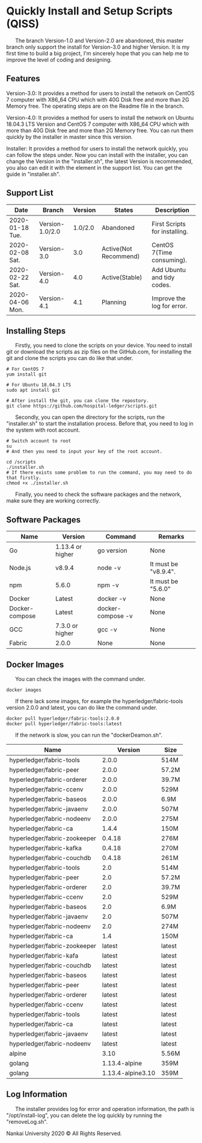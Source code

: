 # Quickly Install and Setup Scripts (QISS)

&nbsp;&nbsp;&nbsp;&nbsp;&nbsp;&nbsp;The branch Version-1.0 and Version-2.0 are abandoned, this master branch only support the install for Version-3.0 and higher Version. It is my first time to build a big project, I'm sincerely hope that you can help me to improve the level of coding and designing.

## Features

Version-3.0: It provides a method for users to install the network on CentOS 7 computer with X86_64 CPU which with 40G Disk free and more than 2G Memory free. The operating steps are on the Readme file in the branch.

Version-4.0: It provides a method for users to install the network on Ubuntu 18.04.3 LTS Version and CentOS 7 computer with X86_64 CPU which with more than 40G Disk free and more than 2G Memory free. You can run them quickly by the installer in master since this version.

Installer: It provides a method for users to install the network quickly, you can follow the steps under. Now you can install with the installer, you can change the Version in the "installer.sh", the latest Version is recommended, you also can edit it with the element in the support list. You can get the guide in "installer.sh".


## Support List

| Date            | Branch          | Version | States                | Description                   |
| --------------- | --------------- | ------- | --------------------- | ----------------------------- |
| 2020-01-18 Tue. | Version-1.0/2.0 | 1.0/2.0 | Abandoned             | First Scripts for installing. |
| 2020-02-08 Sat. | Version-3.0     | 3.0     | Active(Not Recommend) | CentOS 7(Time consuming).     |
| 2020-02-22 Sat. | Version-4.0     | 4.0     | Active(Stable)        | Add Ubuntu and tidy codes.    |
| 2020-04-06 Mon. | Version-4.1     | 4.1     | Planning              | Improve the log for error.    |

## Installing Steps

&nbsp;&nbsp;&nbsp;&nbsp;&nbsp;&nbsp;Firstly, you need to clone the scripts on your device. You need to install git or download the scripts as zip files on the GitHub.com, for installing the git and clone the scripts you can do like that under. 

```Shell
# For CentOS 7
yum install git

# For Ubuntu 18.04.3 LTS
sudo apt install git

# After install the git, you can clone the repostory.
git clone https://github.com/hospital-ledger/scripts.git
```

&nbsp;&nbsp;&nbsp;&nbsp;&nbsp;&nbsp;Secondly, you can open the directory for the scripts, run the "installer.sh" to start the installation process. Before that, you need to log in the system with root account.

```Shell
# Switch account to root
su
# And then you need to input your key of the root account.

cd /scripts
./installer.sh
# If there exists some problem to run the command, you may need to do that firstly.
chmod +x ./installer.sh
```

&nbsp;&nbsp;&nbsp;&nbsp;&nbsp;&nbsp;Finally, you need to check the software packages and the network, make sure they are working correctly.

## Software Packages

| Name           | Version          | Command           | Remarks              |
| -------------- | ---------------- | ----------------- | -------------------- |
| Go             | 1.13.4 or higher | go version        | None                 |
| Node.js        | v8.9.4           | node -v           | It must be "v8.9.4". |
| npm            | 5.6.0            | npm -v            | It must be "5.6.0"   |
| Docker         | Latest           | docker -v         | None                 |
| Docker-compose | Latest           | docker-compose -v | None                 |
| GCC            | 7.3.0 or higher  | gcc -v            | None                 |
| Fabric         | 2.0.0            | None              | None                 |

## Docker Images

&nbsp;&nbsp;&nbsp;&nbsp;&nbsp;&nbsp;You can check the images with the command under.

```Sehll
docker images
```

&nbsp;&nbsp;&nbsp;&nbsp;&nbsp;&nbsp;If there lack some images, for example the hyperledger/fabric-tools version 2.0.0 and latest, you can do like the command under.

```Shell
docker pull hyperledger/fabric-tools:2.0.0
docker pull hyperledger/fabric-tools:latest
```

&nbsp;&nbsp;&nbsp;&nbsp;&nbsp;&nbsp;If the network is slow, you can run the "dockerDeamon.sh".

| Name                         | Version           | Size   |
| ---------------------------- | ----------------- | ------ |
| hyperledger/fabric-tools     | 2.0.0             | 514M   |
| hyperledger/fabric-peer      | 2.0.0             | 57.2M  |
| hyperledger/fabric-orderer   | 2.0.0             | 39.7M  |
| hyperledger/fabric-ccenv     | 2.0.0             | 529M   |
| hyperledger/fabric-baseos    | 2.0.0             | 6.9M   |
| hyperledger/fabric-javaenv   | 2.0.0             | 507M   |
| hyperledger/fabric-nodeenv   | 2.0.0             | 275M   |
| hyperledger/fabric-ca        | 1.4.4             | 150M   |
| hyperledger/fabric-zookeeper | 0.4.18            | 276M   |
| hyperledger/fabric-kafka     | 0.4.18            | 270M   |
| hyperledger/fabric-couchdb   | 0.4.18            | 261M   |
| hyperledger/fabric-tools     | 2.0               | 514M   |
| hyperledger/fabric-peer      | 2.0               | 57.2M  |
| hyperledger/fabric-orderer   | 2.0               | 39.7M  |
| hyperledger/fabric-ccenv     | 2.0               | 529M   |
| hyperledger/fabric-baseos    | 2.0               | 6.9M   |
| hyperledger/fabric-javaenv   | 2.0               | 507M   |
| hyperledger/fabric-nodeenv   | 2.0               | 274M   |
| hyperledger/fabric-ca        | 1.4               | 150M   |
| hyperledger/fabric-zookeeper | latest            | latest |
| hyperledger/fabric-kafa      | latest            | latest |
| hyperledger/fabric-couchdb   | latest            | latest |
| hyperledger/fabric-baseos    | latest            | latest |
| hyperledger/fabric-peer      | latest            | latest |
| hyperledger/fabric-orderer   | latest            | latest |
| hyperledger/fabric-ccenv     | latest            | latest |
| hyperledger/fabric-tools     | latest            | latest |
| hyperledger/fabric-ca        | latest            | latest |
| hyperledger/fabric-javaenv   | latest            | latest |
| hyperledger/fabric-nodeenv   | latest            | latest |
| alpine                       | 3.10              | 5.56M  |
| golang                       | 1.13.4-alpine     | 359M   |
| golang                       | 1.13.4-alpine3.10 | 359M   |
## Log Information

&nbsp;&nbsp;&nbsp;&nbsp;&nbsp;&nbsp;The installer provides log for error and operation information, the path is "/opt/install-log", you can delete the log quickly by running the "removeLog.sh".

</hr>

Nankai University 2020 &copy; All Rights Reserved.



